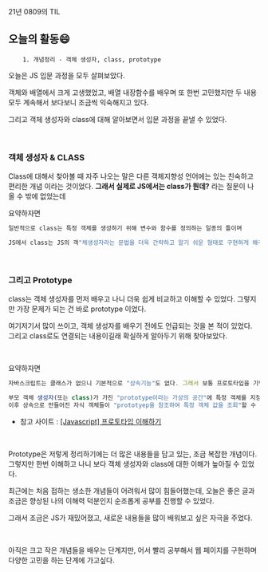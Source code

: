 21년 0809의 TIL

## 오늘의 활동😄

        1. 개념정리 - 객체 생성자, class, prototype

오늘은 JS 입문 과정을 모두 살펴보았다.

객체와 배열에서 크게 고생했었고, 배열 내장함수를 배우며 또 한번 고민했지만 두 내용 모두 계속해서 보다보니 조금씩 익숙해지고 있다.

그리고 객체 생성자와 class에 대해 알아보면서 입문 과정을 끝낼 수 있었다.

<br>

### 객체 생성자 & CLASS

Class에 대해서 찾아볼 때 자주 나오는 말은 다른 객체지향성 언어에는 있는 친숙하고 편리한 개념 이라는 것이었다. **그래서 실제로 JS에서는 class가 뭔데?** 라는 질문이 나올 수 밖에 없었는데

요약하자면

```jsx
일반적으로 class는 특정 객체를 생성하기 위해 변수와 함수를 정의하는 일종의 틀이며

JS에서 class는 JS의 객"체생성자라는 문법을 더욱 간략하고 알기 쉬운 형태로 구현하게 해주는 문법"이다.
```

<br>

### 그리고 Prototype

class는 객체 생성자를 먼저 배우고 나니 더욱 쉽게 비교하고 이해할 수 있었다. 그렇지만 가장 문제가 되는 건 바로 prototype 이었다.

여기저기서 많이 쓰이고, 객체 생성자를 배우기 전에도 언급되는 것을 본 적이 있었다. 그리고 class로도 연결되는 내용이길래 확실하게 알아두기 위해 찾아보았다.

<br>

요약하자면

```jsx
자바스크립트는 클래스가 없으니 기본적으로 "상속기능"도 없다. 그래서 보통 프로토타입을 기반으로 상속을 흉내내도록 구현해 사용한다.

부모 객체 생성자(또는 class)가 가진 "prototype이라는 가상의 공간"에 특정 객체를 지정해놓고,
이후 상속으로 만들어진 자식 객체들이 "prototyep을 참조하여 특정 객체 값을 조회"할 수 있게 하는 것이다.
```

- 참고 사이트 : [[Javascript] 프로토타입 이해하기](https://medium.com/@bluesh55/javascript-prototype-%EC%9D%B4%ED%95%B4%ED%95%98%EA%B8%B0-f8e67c286b67)

<br>

Prototype은 저렇게 정리하기에는 더 많은 내용들을 담고 있는, 조금 복잡한 개념이다. 그렇지만 한번 이해하고 나니 보다 객체 생성자와 class에 대한 이해가 높아질 수 있었다.

최근에는 처음 접하는 생소한 개념들이 어려워서 많이 힘들어했는데, 오늘은 좋은 글과 조금은 향상된 나의 이해력 덕분인지 순조롭게 공부를 진행할 수 있었다.

그래서 조금은 JS가 재밌어졌고, 새로운 내용들을 많이 배워보고 싶은 자극을 주었다.

<br>

아직은 크고 작은 개념들을 배우는 단계지만, 어서 빨리 공부해서 웹 페이지를 구현하며 다양한 고민을 하는 단계에 가고싶다.
